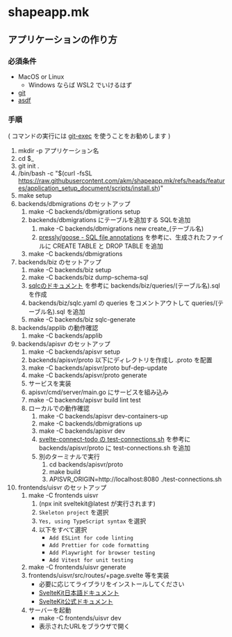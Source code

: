 # shapeapp.mk

## アプリケーションの作り方

### 必須条件

- MacOS or Linux
    - Windows ならば WSL2 でいけるはず
- [git](https://git-scm.com/)
- [asdf](https://asdf-vm.com/)

### 手順

( コマンドの実行には [git-exec](https://github.com/akm/git-exec) を使うことをお勧めします )

1. mkdir -p アプリケーション名
1. cd $_
1. git init .
2. /bin/bash -c "$(curl -fsSL https://raw.githubusercontent.com/akm/shapeapp.mk/refs/heads/features/application_setup_document/scripts/install.sh)"
3. make setup
4. backends/dbmigrations のセットアップ
    1. make -C backends/dbmigrations setup
    2. backends/dbmigrations にテーブルを追加する SQLを追加
       1. make -C backends/dbmigrations new create_(テーブル名)
       2. [pressly/goose - SQL file annotations](https://pressly.github.io/goose/documentation/annotations/) を参考に、生成されたファイルに CREATE TABLE と DROP TABLE を追加
    3. make -C backends/dbmigrations
5. backends/biz のセットアップ
    1. make -C backends/biz setup
    2. make -C backends/biz dump-schema-sql
    3. [sqlcのドキュメント](https://docs.sqlc.dev/en/stable/tutorials/getting-started-mysql.html) を参考に backends/biz/queries/(テーブル名).sql を作成
    4. backends/biz/sqlc.yaml の queries をコメントアウトして queries/(テーブル名).sql を追加
    5. make -C backends/biz sqlc-generate
6. backends/applib の動作確認
    1. make -C backends/applib
7. backends/apisvr のセットアップ
    1. make -C backends/apisvr setup
    2. backends/apisvr/proto 以下にディレクトリを作成し .proto を配置
    3. make -C backends/apisvr/proto buf-dep-update
    4. make -C backends/apisvr/proto generate
    5. サービスを実装
    6. apisvr/cmd/server/main.go にサービスを組み込み
    7. make -C backends/apisvr build lint test
    8. ローカルでの動作確認
        1. make -C backends/apisvr dev-containers-up
        2. make -C backends/dbmigrations up
        3. make -C backends/apisvr dev
        4. [svelte-connect-todo の test-connections.sh](https://github.com/akm/svelte-connect-todo/blob/435458e3d7895babbe355972dc5f5f62cc3a92d0/backends/apisvr/proto/test-connections.sh) を参考に backends/apisvr/proto に test-connections.sh を追加
        5. 別のターミナルで実行
           1. cd backends/apisvr/proto
           2. make build
           3. APISVR_ORIGIN=http://localhost:8080 ./test-connections.sh
1. frontends/uisvr のセットアップ
    1. make -C frontends uisvr
        1. (npx init sveltekit@latest が実行されます)
        2. `Skeleton project` を選択
        3. `Yes, using TypeScript syntax` を選択
        4. 以下をすべて選択
            - `Add ESLint for code linting`
            - `Add Prettier for code formatting`
            - `Add Playwright for browser testing`
            - `Add Vitest for unit testing`
    2. make -C frontends/uisvr generate
    3. frontends/uisvr/src/routes/+page.svelte 等を実装
        - 必要に応じてライブラリをインストールしてください
        - [SvelteKit日本語ドキュメント](https://kit.svelte.jp/)
        - [SvelteKit公式ドキュメント](https://kit.svelte.dev/)
    4. サーバーを起動
        - make -C frontends/uisvr dev
        - 表示されたURLをブラウザで開く

